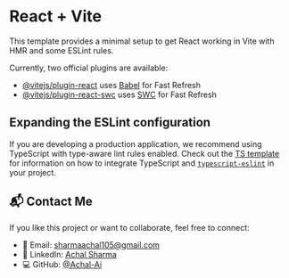 # React + Vite

This template provides a minimal setup to get React working in Vite with HMR and some ESLint rules.

Currently, two official plugins are available:

- [@vitejs/plugin-react](https://github.com/vitejs/vite-plugin-react/blob/main/packages/plugin-react) uses [Babel](https://babeljs.io/) for Fast Refresh
- [@vitejs/plugin-react-swc](https://github.com/vitejs/vite-plugin-react/blob/main/packages/plugin-react-swc) uses [SWC](https://swc.rs/) for Fast Refresh

## Expanding the ESLint configuration

If you are developing a production application, we recommend using TypeScript with type-aware lint rules enabled. Check out the [TS template](https://github.com/vitejs/vite/tree/main/packages/create-vite/template-react-ts) for information on how to integrate TypeScript and [`typescript-eslint`](https://typescript-eslint.io) in your project.

## 📬 Contact Me

If you like this project or want to collaborate, feel free to connect:

- 📧 Email: [sharmaachal105@gmail.com](mailto:sharmaachal105@gmail.com)
- 💼 LinkedIn: [Achal Sharma](https://www.linkedin.com/in/achal-sharma-1ab671270)
- 💻 GitHub: [@Achal-Ai](https://github.com/Achal-Ai)
